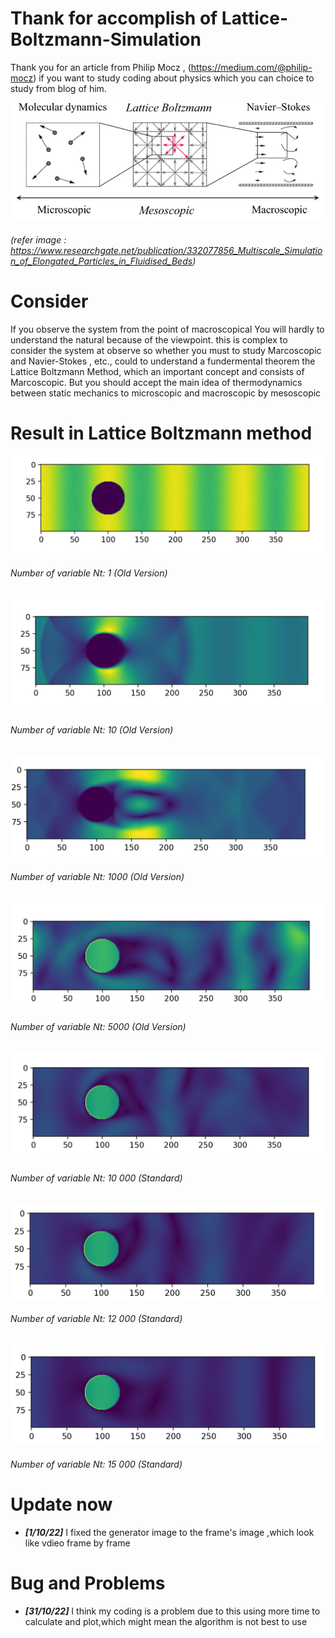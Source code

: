 # Thank for accomplish of Lattice-Boltzmann-Simulation

Thank you for an article from Philip Mocz , (https://medium.com/@philip-mocz) if you want to study coding about physics which you can choice to study from blog of him. 

![MAPPING](Image/Tables.png)

###### (refer image : https://www.researchgate.net/publication/332077856_Multiscale_Simulation_of_Elongated_Particles_in_Fluidised_Beds)

# Consider 
If you observe the system from the point of macroscopical You will hardly to understand the natural because of the viewpoint. this is complex to consider the system at observe so whether you must to study Marcoscopic and Navier-Stokes , etc., could to understand a fundermental theorem the Lattice Boltzmann Method, which an important concept and consists of Marcoscopic. But you should accept the main idea of thermodynamics between static mechanics to  microscopic and macroscopic by mesoscopic

# Result in Lattice Boltzmann method
  
![numNt1](Image/1.png)
###### Number of variable Nt: 1 (Old Version)

![numNt10](Image/10.png)
###### Number of variable Nt: 10 (Old Version)

![numNt1000](Image/1000.png)
###### Number of variable Nt: 1000 (Old Version)

![numNt5k](Image/5000.png)
###### Number of variable Nt: 5000 (Old Version)

![numNt10k](Image/10k.png)
###### Number of variable Nt: 10 000 (Standard)

![numNt12k](Image/12k.png)
###### Number of variable Nt: 12 000 (Standard)

![numNt15k](Image/15k.png)
###### Number of variable Nt: 15 000 (Standard)

# Update now
-  ***[1/10/22]*** I fixed the generator image to the frame's image ,which look like vdieo frame by frame

# Bug and Problems 
-  ***[31/10/22]*** I think my coding is a problem due to this using more time to calculate and plot,which might mean the algorithm is not best to use
